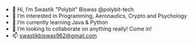 - 👋 Hi, I’m Swastik "Polybit" Biswas @polybit-tech
- 👀 I’m interested in Programming, Aeronautics, Crypto and Psychology
- 🌱 I’m currently learning Java & Python
- 💞️ I’m looking to collaborate on anything really! Come in!
- 📫 swastikbiswas962@gmail.com

<!---
polybit-tech/polybit-tech is a ✨ special ✨ repository because its `README.md` (this file) appears on your GitHub profile.
You can click the Preview link to take a look at your changes.
--->
